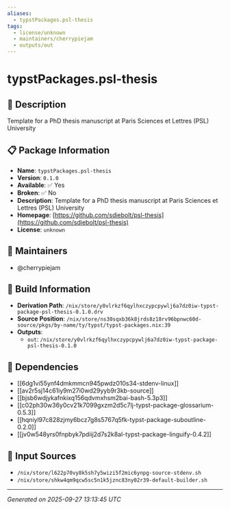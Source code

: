 ```yaml
---
aliases:
  - typstPackages.psl-thesis
tags:
  - license/unknown
  - maintainers/cherrypiejam
  - outputs/out
---
```


# typstPackages.psl-thesis

## 📝 Description

Template for a PhD thesis manuscript at Paris Sciences et Lettres (PSL) University

## 📋 Package Information

- **Name**: `typstPackages.psl-thesis`
- **Version**: `0.1.0`
- **Available**: ✅ Yes
- **Broken**: ✅ No
- **Description**: Template for a PhD thesis manuscript at Paris Sciences et Lettres (PSL) University
- **Homepage**: [https://github.com/sdiebolt/psl-thesis](https://github.com/sdiebolt/psl-thesis)
- **License**: `unknown`
## 👥 Maintainers

- @cherrypiejam


## 🔧 Build Information

- **Derivation Path**: `/nix/store/y0vlrkzf6qylhxczypcpywlj6a7dz0iw-typst-package-psl-thesis-0.1.0.drv`
- **Source Position**: `/nix/store/ns30sqxb36k8jrds8z18rv96bpnwc60d-source/pkgs/by-name/ty/typst/typst-packages.nix:39`
- **Outputs**:
  - `out`:  `/nix/store/y0vlrkzf6qylhxczypcpywlj6a7dz0iw-typst-package-psl-thesis-0.1.0`

## 🔗 Dependencies

- [[6dg1vi55ynf4dmkmmcn945pwdz010s34-stdenv-linux]]
- [[av2r5sj14c61iy9m27i0wd29yyb9r3kb-source]]
- [[bjsb6wdjykafnkixq156qdvmxhsm2bai-bash-5.3p3]]
- [[c02ph30w36y0cv21k7099gxzm2d5c7lj-typst-package-glossarium-0.5.3]]
- [[hqniyl97c828zjmy6bcz7g8s5767q5fk-typst-package-suboutline-0.2.0]]
- [[jv0w548yrs0fnpbyk7pdiij2d7s2k8al-typst-package-linguify-0.4.2]]

## 📁 Input Sources

- `/nix/store/l622p70vy8k5sh7y5wizi5f2mic6ynpg-source-stdenv.sh`
- `/nix/store/shkw4qm9qcw5sc5n1k5jznc83ny02r39-default-builder.sh`

---
*Generated on 2025-09-27 13:13:45 UTC*
